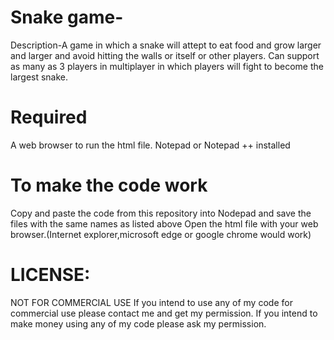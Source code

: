 # Snake game-

Description-A game in which a snake will attept to eat food and grow larger and larger and avoid hitting the walls or itself or other players. Can support as many as 3 players in multiplayer in which players will fight to become the largest snake.

# Required

A web browser to run the html file.
Notepad or Notepad ++ installed

# To make the code work 
Copy and paste the code from this repository into Nodepad and save the files with the same names as listed above
Open the html file with your web browser.(Internet explorer,microsoft edge or google chrome would work)

# LICENSE:
NOT FOR COMMERCIAL USE If you intend to use any of my code for commercial use please contact me and get my permission. If you intend to make money using any of my code please ask my permission.
